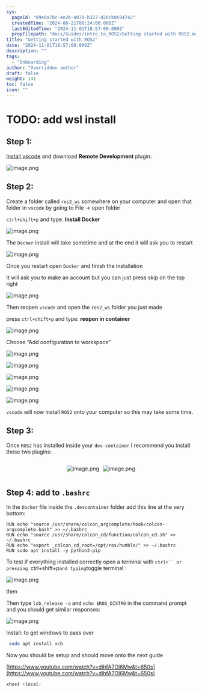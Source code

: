 ```yaml
---
sys:
  pageId: "89e0a78c-4e2b-4070-b327-d28cb0694742"
  createdTime: "2024-08-21T00:24:00.000Z"
  lastEditedTime: "2024-11-01T18:57:00.000Z"
  propFilepath: "docs/Guides/intro_to_ROS2/Getting started with ROS2.md"
title: "Getting started with ROS2"
date: "2024-11-01T18:57:00.000Z"
description: ""
tags:
  - "Onboarding"
author: "Overridden author"
draft: false
weight: 141
toc: false
icon: ""
---
```


# TODO: add wsl install

## Step 1:

[Install vscode](https://code.visualstudio.com/download) and download **Remote Development** plugin:

![image.png](https://prod-files-secure.s3.us-west-2.amazonaws.com/d518164a-d88e-44d1-a4ee-3adb3bd8bce0/efb52993-1881-4a40-b95e-6f020334f022/image.png?X-Amz-Algorithm=AWS4-HMAC-SHA256&X-Amz-Content-Sha256=UNSIGNED-PAYLOAD&X-Amz-Credential=ASIAZI2LB4665ZE4U7HH%2F20250325%2Fus-west-2%2Fs3%2Faws4_request&X-Amz-Date=20250325T150858Z&X-Amz-Expires=3600&X-Amz-Security-Token=IQoJb3JpZ2luX2VjEK%2F%2F%2F%2F%2F%2F%2F%2F%2F%2F%2FwEaCXVzLXdlc3QtMiJGMEQCIHJr863rxfTWULe%2BSupDT94wktxFI0xUmnzgdi7Sq6ClAiA%2FJVYAz8xbJLHT6ncqpyvGUQA7%2FSeVen2Yu%2F2OrYLQuSr%2FAwgYEAAaDDYzNzQyMzE4MzgwNSIMUp%2F2G%2F6Wf8gerS0iKtwDI%2FP2CdluQJ6Yt4D6HSlFjLrpymynwKT2PWxfF76ojtSo%2BzAgock7%2FevKhZ%2BnyPWV8ZCUI5pKvg9DQtNP5Lf%2BZKkiHkM70giQ8R8rCfXBAYZ1pke0lUqc9IL31V5StiqKWfTWk4Eoo20kcvh%2BgK9hwEaiIrlekwccyK1hcgxvGw25STYcPqnaeVYmRDTg0c0TTAQKoTS2Si39kPBI7z8Hn4hXJCnCUed3LzDlCeZgW9PI2ISIAuOa0AjmdWt4dNrKRbbn%2BqX26NcAJujw%2FItRbNn7HHCDeeSZ%2FqxpOZf5bpcOPIpbBUdeIiys7nJU4tsW1ZwIskY%2B9u%2BigaelST6q5KedQpYGWHqHob16JUpkjdRJFkQO%2BfgHLFEpbVO605DrVSRgl0F4TfRi8p8KApluos0xss9TipIwLwmlKH0CMOEXwiEf3oKha0SgaP0sNLoux3xaHyzvQYxVXWO6QXICMbtJW8qFi245zNnUuUSDjmx2%2F%2BhqTt2fQvDfKpEfaCe5RCl7y9awtL7M0DvccW0%2FgryxBbZlv1sz9svKhsy15bYjY7el%2FUc0gUQfKku5%2BRiM%2BWWe4XqnbIyjsgeoTo5C3mXZJjr80OicyPAZ0PsiM%2FawCTGFkeNIC0BqYhQwioaLvwY6pgE6GxGjDfNSvmOmrtYhVBZg8OEWxmlMjvcdM9ylA3VtX6%2B8D0NxTCsNMApUS4T3MZycr5vycUF4t%2F8ef7%2BB0MGUZndW94ltvEUVinyjz7%2FmUFSyiJL2c455vvvkMV6hpmYZt0UCfv2Vwi%2BKtdOGA9gqkdpdGumqY1ahzyKJQUXpzDL7vKfte%2FLi1Cc947HsyKq%2FBo%2BNzR%2FLtbMMVXqgG%2BlCVXFTGYxf&X-Amz-Signature=155c5e1a89aab3ec29836c4ec0d92df76c6489960129517a1c86a8a02ebc6e47&X-Amz-SignedHeaders=host&x-id=GetObject)

## Step 2:

Create a folder called `ros2_ws` somewhere on your computer and open that folder in `vscode` by going to File → open folder 

`ctrl+shift+p` and type: **Install Docker**

![image.png](https://prod-files-secure.s3.us-west-2.amazonaws.com/d518164a-d88e-44d1-a4ee-3adb3bd8bce0/2269dc0e-1cd5-47ff-bceb-c04ad9b2eab0/image.png?X-Amz-Algorithm=AWS4-HMAC-SHA256&X-Amz-Content-Sha256=UNSIGNED-PAYLOAD&X-Amz-Credential=ASIAZI2LB4665ZE4U7HH%2F20250325%2Fus-west-2%2Fs3%2Faws4_request&X-Amz-Date=20250325T150858Z&X-Amz-Expires=3600&X-Amz-Security-Token=IQoJb3JpZ2luX2VjEK%2F%2F%2F%2F%2F%2F%2F%2F%2F%2F%2FwEaCXVzLXdlc3QtMiJGMEQCIHJr863rxfTWULe%2BSupDT94wktxFI0xUmnzgdi7Sq6ClAiA%2FJVYAz8xbJLHT6ncqpyvGUQA7%2FSeVen2Yu%2F2OrYLQuSr%2FAwgYEAAaDDYzNzQyMzE4MzgwNSIMUp%2F2G%2F6Wf8gerS0iKtwDI%2FP2CdluQJ6Yt4D6HSlFjLrpymynwKT2PWxfF76ojtSo%2BzAgock7%2FevKhZ%2BnyPWV8ZCUI5pKvg9DQtNP5Lf%2BZKkiHkM70giQ8R8rCfXBAYZ1pke0lUqc9IL31V5StiqKWfTWk4Eoo20kcvh%2BgK9hwEaiIrlekwccyK1hcgxvGw25STYcPqnaeVYmRDTg0c0TTAQKoTS2Si39kPBI7z8Hn4hXJCnCUed3LzDlCeZgW9PI2ISIAuOa0AjmdWt4dNrKRbbn%2BqX26NcAJujw%2FItRbNn7HHCDeeSZ%2FqxpOZf5bpcOPIpbBUdeIiys7nJU4tsW1ZwIskY%2B9u%2BigaelST6q5KedQpYGWHqHob16JUpkjdRJFkQO%2BfgHLFEpbVO605DrVSRgl0F4TfRi8p8KApluos0xss9TipIwLwmlKH0CMOEXwiEf3oKha0SgaP0sNLoux3xaHyzvQYxVXWO6QXICMbtJW8qFi245zNnUuUSDjmx2%2F%2BhqTt2fQvDfKpEfaCe5RCl7y9awtL7M0DvccW0%2FgryxBbZlv1sz9svKhsy15bYjY7el%2FUc0gUQfKku5%2BRiM%2BWWe4XqnbIyjsgeoTo5C3mXZJjr80OicyPAZ0PsiM%2FawCTGFkeNIC0BqYhQwioaLvwY6pgE6GxGjDfNSvmOmrtYhVBZg8OEWxmlMjvcdM9ylA3VtX6%2B8D0NxTCsNMApUS4T3MZycr5vycUF4t%2F8ef7%2BB0MGUZndW94ltvEUVinyjz7%2FmUFSyiJL2c455vvvkMV6hpmYZt0UCfv2Vwi%2BKtdOGA9gqkdpdGumqY1ahzyKJQUXpzDL7vKfte%2FLi1Cc947HsyKq%2FBo%2BNzR%2FLtbMMVXqgG%2BlCVXFTGYxf&X-Amz-Signature=5ad322a44785010090decfc7a5651731b0bc6a3827d5e620dcd9239fdd24d7e1&X-Amz-SignedHeaders=host&x-id=GetObject)

The `Docker` install will take sometime and at the end it will ask you to restart

![image.png](https://prod-files-secure.s3.us-west-2.amazonaws.com/d518164a-d88e-44d1-a4ee-3adb3bd8bce0/ed233f78-be33-4b1f-b89c-9c346c0e961e/image.png?X-Amz-Algorithm=AWS4-HMAC-SHA256&X-Amz-Content-Sha256=UNSIGNED-PAYLOAD&X-Amz-Credential=ASIAZI2LB4665ZE4U7HH%2F20250325%2Fus-west-2%2Fs3%2Faws4_request&X-Amz-Date=20250325T150858Z&X-Amz-Expires=3600&X-Amz-Security-Token=IQoJb3JpZ2luX2VjEK%2F%2F%2F%2F%2F%2F%2F%2F%2F%2F%2FwEaCXVzLXdlc3QtMiJGMEQCIHJr863rxfTWULe%2BSupDT94wktxFI0xUmnzgdi7Sq6ClAiA%2FJVYAz8xbJLHT6ncqpyvGUQA7%2FSeVen2Yu%2F2OrYLQuSr%2FAwgYEAAaDDYzNzQyMzE4MzgwNSIMUp%2F2G%2F6Wf8gerS0iKtwDI%2FP2CdluQJ6Yt4D6HSlFjLrpymynwKT2PWxfF76ojtSo%2BzAgock7%2FevKhZ%2BnyPWV8ZCUI5pKvg9DQtNP5Lf%2BZKkiHkM70giQ8R8rCfXBAYZ1pke0lUqc9IL31V5StiqKWfTWk4Eoo20kcvh%2BgK9hwEaiIrlekwccyK1hcgxvGw25STYcPqnaeVYmRDTg0c0TTAQKoTS2Si39kPBI7z8Hn4hXJCnCUed3LzDlCeZgW9PI2ISIAuOa0AjmdWt4dNrKRbbn%2BqX26NcAJujw%2FItRbNn7HHCDeeSZ%2FqxpOZf5bpcOPIpbBUdeIiys7nJU4tsW1ZwIskY%2B9u%2BigaelST6q5KedQpYGWHqHob16JUpkjdRJFkQO%2BfgHLFEpbVO605DrVSRgl0F4TfRi8p8KApluos0xss9TipIwLwmlKH0CMOEXwiEf3oKha0SgaP0sNLoux3xaHyzvQYxVXWO6QXICMbtJW8qFi245zNnUuUSDjmx2%2F%2BhqTt2fQvDfKpEfaCe5RCl7y9awtL7M0DvccW0%2FgryxBbZlv1sz9svKhsy15bYjY7el%2FUc0gUQfKku5%2BRiM%2BWWe4XqnbIyjsgeoTo5C3mXZJjr80OicyPAZ0PsiM%2FawCTGFkeNIC0BqYhQwioaLvwY6pgE6GxGjDfNSvmOmrtYhVBZg8OEWxmlMjvcdM9ylA3VtX6%2B8D0NxTCsNMApUS4T3MZycr5vycUF4t%2F8ef7%2BB0MGUZndW94ltvEUVinyjz7%2FmUFSyiJL2c455vvvkMV6hpmYZt0UCfv2Vwi%2BKtdOGA9gqkdpdGumqY1ahzyKJQUXpzDL7vKfte%2FLi1Cc947HsyKq%2FBo%2BNzR%2FLtbMMVXqgG%2BlCVXFTGYxf&X-Amz-Signature=606a1695dda3886dfaed93ce23f92a39154a1cf74e8652169a2cb3de3710a36b&X-Amz-SignedHeaders=host&x-id=GetObject)

Once you restart open `Docker` and finish the installation

It will ask you to make an account but you can just press skip on the top right

![image.png](https://prod-files-secure.s3.us-west-2.amazonaws.com/d518164a-d88e-44d1-a4ee-3adb3bd8bce0/21010ad9-1659-4fd9-9f59-9932a09b2a3d/image.png?X-Amz-Algorithm=AWS4-HMAC-SHA256&X-Amz-Content-Sha256=UNSIGNED-PAYLOAD&X-Amz-Credential=ASIAZI2LB4665ZE4U7HH%2F20250325%2Fus-west-2%2Fs3%2Faws4_request&X-Amz-Date=20250325T150858Z&X-Amz-Expires=3600&X-Amz-Security-Token=IQoJb3JpZ2luX2VjEK%2F%2F%2F%2F%2F%2F%2F%2F%2F%2F%2FwEaCXVzLXdlc3QtMiJGMEQCIHJr863rxfTWULe%2BSupDT94wktxFI0xUmnzgdi7Sq6ClAiA%2FJVYAz8xbJLHT6ncqpyvGUQA7%2FSeVen2Yu%2F2OrYLQuSr%2FAwgYEAAaDDYzNzQyMzE4MzgwNSIMUp%2F2G%2F6Wf8gerS0iKtwDI%2FP2CdluQJ6Yt4D6HSlFjLrpymynwKT2PWxfF76ojtSo%2BzAgock7%2FevKhZ%2BnyPWV8ZCUI5pKvg9DQtNP5Lf%2BZKkiHkM70giQ8R8rCfXBAYZ1pke0lUqc9IL31V5StiqKWfTWk4Eoo20kcvh%2BgK9hwEaiIrlekwccyK1hcgxvGw25STYcPqnaeVYmRDTg0c0TTAQKoTS2Si39kPBI7z8Hn4hXJCnCUed3LzDlCeZgW9PI2ISIAuOa0AjmdWt4dNrKRbbn%2BqX26NcAJujw%2FItRbNn7HHCDeeSZ%2FqxpOZf5bpcOPIpbBUdeIiys7nJU4tsW1ZwIskY%2B9u%2BigaelST6q5KedQpYGWHqHob16JUpkjdRJFkQO%2BfgHLFEpbVO605DrVSRgl0F4TfRi8p8KApluos0xss9TipIwLwmlKH0CMOEXwiEf3oKha0SgaP0sNLoux3xaHyzvQYxVXWO6QXICMbtJW8qFi245zNnUuUSDjmx2%2F%2BhqTt2fQvDfKpEfaCe5RCl7y9awtL7M0DvccW0%2FgryxBbZlv1sz9svKhsy15bYjY7el%2FUc0gUQfKku5%2BRiM%2BWWe4XqnbIyjsgeoTo5C3mXZJjr80OicyPAZ0PsiM%2FawCTGFkeNIC0BqYhQwioaLvwY6pgE6GxGjDfNSvmOmrtYhVBZg8OEWxmlMjvcdM9ylA3VtX6%2B8D0NxTCsNMApUS4T3MZycr5vycUF4t%2F8ef7%2BB0MGUZndW94ltvEUVinyjz7%2FmUFSyiJL2c455vvvkMV6hpmYZt0UCfv2Vwi%2BKtdOGA9gqkdpdGumqY1ahzyKJQUXpzDL7vKfte%2FLi1Cc947HsyKq%2FBo%2BNzR%2FLtbMMVXqgG%2BlCVXFTGYxf&X-Amz-Signature=e3641b4759354b1a42c3c9e1c6c1a8d7e399aaac18e086f3501f1060f1215170&X-Amz-SignedHeaders=host&x-id=GetObject)

Then reopen `vscode` and open the `ros2_ws` folder you just made

press `ctrl+shift+p` and type: **reopen in container**

![image.png](https://prod-files-secure.s3.us-west-2.amazonaws.com/d518164a-d88e-44d1-a4ee-3adb3bd8bce0/4e93b8c2-41ad-488c-8095-c74205196118/image.png?X-Amz-Algorithm=AWS4-HMAC-SHA256&X-Amz-Content-Sha256=UNSIGNED-PAYLOAD&X-Amz-Credential=ASIAZI2LB4665ZE4U7HH%2F20250325%2Fus-west-2%2Fs3%2Faws4_request&X-Amz-Date=20250325T150858Z&X-Amz-Expires=3600&X-Amz-Security-Token=IQoJb3JpZ2luX2VjEK%2F%2F%2F%2F%2F%2F%2F%2F%2F%2F%2FwEaCXVzLXdlc3QtMiJGMEQCIHJr863rxfTWULe%2BSupDT94wktxFI0xUmnzgdi7Sq6ClAiA%2FJVYAz8xbJLHT6ncqpyvGUQA7%2FSeVen2Yu%2F2OrYLQuSr%2FAwgYEAAaDDYzNzQyMzE4MzgwNSIMUp%2F2G%2F6Wf8gerS0iKtwDI%2FP2CdluQJ6Yt4D6HSlFjLrpymynwKT2PWxfF76ojtSo%2BzAgock7%2FevKhZ%2BnyPWV8ZCUI5pKvg9DQtNP5Lf%2BZKkiHkM70giQ8R8rCfXBAYZ1pke0lUqc9IL31V5StiqKWfTWk4Eoo20kcvh%2BgK9hwEaiIrlekwccyK1hcgxvGw25STYcPqnaeVYmRDTg0c0TTAQKoTS2Si39kPBI7z8Hn4hXJCnCUed3LzDlCeZgW9PI2ISIAuOa0AjmdWt4dNrKRbbn%2BqX26NcAJujw%2FItRbNn7HHCDeeSZ%2FqxpOZf5bpcOPIpbBUdeIiys7nJU4tsW1ZwIskY%2B9u%2BigaelST6q5KedQpYGWHqHob16JUpkjdRJFkQO%2BfgHLFEpbVO605DrVSRgl0F4TfRi8p8KApluos0xss9TipIwLwmlKH0CMOEXwiEf3oKha0SgaP0sNLoux3xaHyzvQYxVXWO6QXICMbtJW8qFi245zNnUuUSDjmx2%2F%2BhqTt2fQvDfKpEfaCe5RCl7y9awtL7M0DvccW0%2FgryxBbZlv1sz9svKhsy15bYjY7el%2FUc0gUQfKku5%2BRiM%2BWWe4XqnbIyjsgeoTo5C3mXZJjr80OicyPAZ0PsiM%2FawCTGFkeNIC0BqYhQwioaLvwY6pgE6GxGjDfNSvmOmrtYhVBZg8OEWxmlMjvcdM9ylA3VtX6%2B8D0NxTCsNMApUS4T3MZycr5vycUF4t%2F8ef7%2BB0MGUZndW94ltvEUVinyjz7%2FmUFSyiJL2c455vvvkMV6hpmYZt0UCfv2Vwi%2BKtdOGA9gqkdpdGumqY1ahzyKJQUXpzDL7vKfte%2FLi1Cc947HsyKq%2FBo%2BNzR%2FLtbMMVXqgG%2BlCVXFTGYxf&X-Amz-Signature=3e2c68624f25f8656b4e9f084de72092b5cacb8c62d42bae1085e9a1a687d02e&X-Amz-SignedHeaders=host&x-id=GetObject)

Choose “Add configuration to workspace”

![image.png](https://prod-files-secure.s3.us-west-2.amazonaws.com/d518164a-d88e-44d1-a4ee-3adb3bd8bce0/9560b282-5060-4989-ba37-97e7b2c22476/image.png?X-Amz-Algorithm=AWS4-HMAC-SHA256&X-Amz-Content-Sha256=UNSIGNED-PAYLOAD&X-Amz-Credential=ASIAZI2LB4665ZE4U7HH%2F20250325%2Fus-west-2%2Fs3%2Faws4_request&X-Amz-Date=20250325T150858Z&X-Amz-Expires=3600&X-Amz-Security-Token=IQoJb3JpZ2luX2VjEK%2F%2F%2F%2F%2F%2F%2F%2F%2F%2F%2FwEaCXVzLXdlc3QtMiJGMEQCIHJr863rxfTWULe%2BSupDT94wktxFI0xUmnzgdi7Sq6ClAiA%2FJVYAz8xbJLHT6ncqpyvGUQA7%2FSeVen2Yu%2F2OrYLQuSr%2FAwgYEAAaDDYzNzQyMzE4MzgwNSIMUp%2F2G%2F6Wf8gerS0iKtwDI%2FP2CdluQJ6Yt4D6HSlFjLrpymynwKT2PWxfF76ojtSo%2BzAgock7%2FevKhZ%2BnyPWV8ZCUI5pKvg9DQtNP5Lf%2BZKkiHkM70giQ8R8rCfXBAYZ1pke0lUqc9IL31V5StiqKWfTWk4Eoo20kcvh%2BgK9hwEaiIrlekwccyK1hcgxvGw25STYcPqnaeVYmRDTg0c0TTAQKoTS2Si39kPBI7z8Hn4hXJCnCUed3LzDlCeZgW9PI2ISIAuOa0AjmdWt4dNrKRbbn%2BqX26NcAJujw%2FItRbNn7HHCDeeSZ%2FqxpOZf5bpcOPIpbBUdeIiys7nJU4tsW1ZwIskY%2B9u%2BigaelST6q5KedQpYGWHqHob16JUpkjdRJFkQO%2BfgHLFEpbVO605DrVSRgl0F4TfRi8p8KApluos0xss9TipIwLwmlKH0CMOEXwiEf3oKha0SgaP0sNLoux3xaHyzvQYxVXWO6QXICMbtJW8qFi245zNnUuUSDjmx2%2F%2BhqTt2fQvDfKpEfaCe5RCl7y9awtL7M0DvccW0%2FgryxBbZlv1sz9svKhsy15bYjY7el%2FUc0gUQfKku5%2BRiM%2BWWe4XqnbIyjsgeoTo5C3mXZJjr80OicyPAZ0PsiM%2FawCTGFkeNIC0BqYhQwioaLvwY6pgE6GxGjDfNSvmOmrtYhVBZg8OEWxmlMjvcdM9ylA3VtX6%2B8D0NxTCsNMApUS4T3MZycr5vycUF4t%2F8ef7%2BB0MGUZndW94ltvEUVinyjz7%2FmUFSyiJL2c455vvvkMV6hpmYZt0UCfv2Vwi%2BKtdOGA9gqkdpdGumqY1ahzyKJQUXpzDL7vKfte%2FLi1Cc947HsyKq%2FBo%2BNzR%2FLtbMMVXqgG%2BlCVXFTGYxf&X-Amz-Signature=f6a251d1579d5ecafa955105e09ecf3136a072036bed6f308acd520528689f8e&X-Amz-SignedHeaders=host&x-id=GetObject)

![image.png](https://prod-files-secure.s3.us-west-2.amazonaws.com/d518164a-d88e-44d1-a4ee-3adb3bd8bce0/2ee63f81-886b-48e8-a553-dc6e5eac99e4/image.png?X-Amz-Algorithm=AWS4-HMAC-SHA256&X-Amz-Content-Sha256=UNSIGNED-PAYLOAD&X-Amz-Credential=ASIAZI2LB4665ZE4U7HH%2F20250325%2Fus-west-2%2Fs3%2Faws4_request&X-Amz-Date=20250325T150858Z&X-Amz-Expires=3600&X-Amz-Security-Token=IQoJb3JpZ2luX2VjEK%2F%2F%2F%2F%2F%2F%2F%2F%2F%2F%2FwEaCXVzLXdlc3QtMiJGMEQCIHJr863rxfTWULe%2BSupDT94wktxFI0xUmnzgdi7Sq6ClAiA%2FJVYAz8xbJLHT6ncqpyvGUQA7%2FSeVen2Yu%2F2OrYLQuSr%2FAwgYEAAaDDYzNzQyMzE4MzgwNSIMUp%2F2G%2F6Wf8gerS0iKtwDI%2FP2CdluQJ6Yt4D6HSlFjLrpymynwKT2PWxfF76ojtSo%2BzAgock7%2FevKhZ%2BnyPWV8ZCUI5pKvg9DQtNP5Lf%2BZKkiHkM70giQ8R8rCfXBAYZ1pke0lUqc9IL31V5StiqKWfTWk4Eoo20kcvh%2BgK9hwEaiIrlekwccyK1hcgxvGw25STYcPqnaeVYmRDTg0c0TTAQKoTS2Si39kPBI7z8Hn4hXJCnCUed3LzDlCeZgW9PI2ISIAuOa0AjmdWt4dNrKRbbn%2BqX26NcAJujw%2FItRbNn7HHCDeeSZ%2FqxpOZf5bpcOPIpbBUdeIiys7nJU4tsW1ZwIskY%2B9u%2BigaelST6q5KedQpYGWHqHob16JUpkjdRJFkQO%2BfgHLFEpbVO605DrVSRgl0F4TfRi8p8KApluos0xss9TipIwLwmlKH0CMOEXwiEf3oKha0SgaP0sNLoux3xaHyzvQYxVXWO6QXICMbtJW8qFi245zNnUuUSDjmx2%2F%2BhqTt2fQvDfKpEfaCe5RCl7y9awtL7M0DvccW0%2FgryxBbZlv1sz9svKhsy15bYjY7el%2FUc0gUQfKku5%2BRiM%2BWWe4XqnbIyjsgeoTo5C3mXZJjr80OicyPAZ0PsiM%2FawCTGFkeNIC0BqYhQwioaLvwY6pgE6GxGjDfNSvmOmrtYhVBZg8OEWxmlMjvcdM9ylA3VtX6%2B8D0NxTCsNMApUS4T3MZycr5vycUF4t%2F8ef7%2BB0MGUZndW94ltvEUVinyjz7%2FmUFSyiJL2c455vvvkMV6hpmYZt0UCfv2Vwi%2BKtdOGA9gqkdpdGumqY1ahzyKJQUXpzDL7vKfte%2FLi1Cc947HsyKq%2FBo%2BNzR%2FLtbMMVXqgG%2BlCVXFTGYxf&X-Amz-Signature=b0f434c8a3a9c70711308a05f1836a39487139a749036d71f3c3c7b81655b3ce&X-Amz-SignedHeaders=host&x-id=GetObject)

![image.png](https://prod-files-secure.s3.us-west-2.amazonaws.com/d518164a-d88e-44d1-a4ee-3adb3bd8bce0/ae1580b2-b048-407e-aed9-b584224a7a04/image.png?X-Amz-Algorithm=AWS4-HMAC-SHA256&X-Amz-Content-Sha256=UNSIGNED-PAYLOAD&X-Amz-Credential=ASIAZI2LB4665ZE4U7HH%2F20250325%2Fus-west-2%2Fs3%2Faws4_request&X-Amz-Date=20250325T150858Z&X-Amz-Expires=3600&X-Amz-Security-Token=IQoJb3JpZ2luX2VjEK%2F%2F%2F%2F%2F%2F%2F%2F%2F%2F%2FwEaCXVzLXdlc3QtMiJGMEQCIHJr863rxfTWULe%2BSupDT94wktxFI0xUmnzgdi7Sq6ClAiA%2FJVYAz8xbJLHT6ncqpyvGUQA7%2FSeVen2Yu%2F2OrYLQuSr%2FAwgYEAAaDDYzNzQyMzE4MzgwNSIMUp%2F2G%2F6Wf8gerS0iKtwDI%2FP2CdluQJ6Yt4D6HSlFjLrpymynwKT2PWxfF76ojtSo%2BzAgock7%2FevKhZ%2BnyPWV8ZCUI5pKvg9DQtNP5Lf%2BZKkiHkM70giQ8R8rCfXBAYZ1pke0lUqc9IL31V5StiqKWfTWk4Eoo20kcvh%2BgK9hwEaiIrlekwccyK1hcgxvGw25STYcPqnaeVYmRDTg0c0TTAQKoTS2Si39kPBI7z8Hn4hXJCnCUed3LzDlCeZgW9PI2ISIAuOa0AjmdWt4dNrKRbbn%2BqX26NcAJujw%2FItRbNn7HHCDeeSZ%2FqxpOZf5bpcOPIpbBUdeIiys7nJU4tsW1ZwIskY%2B9u%2BigaelST6q5KedQpYGWHqHob16JUpkjdRJFkQO%2BfgHLFEpbVO605DrVSRgl0F4TfRi8p8KApluos0xss9TipIwLwmlKH0CMOEXwiEf3oKha0SgaP0sNLoux3xaHyzvQYxVXWO6QXICMbtJW8qFi245zNnUuUSDjmx2%2F%2BhqTt2fQvDfKpEfaCe5RCl7y9awtL7M0DvccW0%2FgryxBbZlv1sz9svKhsy15bYjY7el%2FUc0gUQfKku5%2BRiM%2BWWe4XqnbIyjsgeoTo5C3mXZJjr80OicyPAZ0PsiM%2FawCTGFkeNIC0BqYhQwioaLvwY6pgE6GxGjDfNSvmOmrtYhVBZg8OEWxmlMjvcdM9ylA3VtX6%2B8D0NxTCsNMApUS4T3MZycr5vycUF4t%2F8ef7%2BB0MGUZndW94ltvEUVinyjz7%2FmUFSyiJL2c455vvvkMV6hpmYZt0UCfv2Vwi%2BKtdOGA9gqkdpdGumqY1ahzyKJQUXpzDL7vKfte%2FLi1Cc947HsyKq%2FBo%2BNzR%2FLtbMMVXqgG%2BlCVXFTGYxf&X-Amz-Signature=5fe728bc76f45f32368917f44929517b37cc277ac10fcf56d02b656de714a5a6&X-Amz-SignedHeaders=host&x-id=GetObject)

![image.png](https://prod-files-secure.s3.us-west-2.amazonaws.com/d518164a-d88e-44d1-a4ee-3adb3bd8bce0/53255b28-f75e-430f-b9e3-c0ac8577e42b/image.png?X-Amz-Algorithm=AWS4-HMAC-SHA256&X-Amz-Content-Sha256=UNSIGNED-PAYLOAD&X-Amz-Credential=ASIAZI2LB4665ZE4U7HH%2F20250325%2Fus-west-2%2Fs3%2Faws4_request&X-Amz-Date=20250325T150858Z&X-Amz-Expires=3600&X-Amz-Security-Token=IQoJb3JpZ2luX2VjEK%2F%2F%2F%2F%2F%2F%2F%2F%2F%2F%2FwEaCXVzLXdlc3QtMiJGMEQCIHJr863rxfTWULe%2BSupDT94wktxFI0xUmnzgdi7Sq6ClAiA%2FJVYAz8xbJLHT6ncqpyvGUQA7%2FSeVen2Yu%2F2OrYLQuSr%2FAwgYEAAaDDYzNzQyMzE4MzgwNSIMUp%2F2G%2F6Wf8gerS0iKtwDI%2FP2CdluQJ6Yt4D6HSlFjLrpymynwKT2PWxfF76ojtSo%2BzAgock7%2FevKhZ%2BnyPWV8ZCUI5pKvg9DQtNP5Lf%2BZKkiHkM70giQ8R8rCfXBAYZ1pke0lUqc9IL31V5StiqKWfTWk4Eoo20kcvh%2BgK9hwEaiIrlekwccyK1hcgxvGw25STYcPqnaeVYmRDTg0c0TTAQKoTS2Si39kPBI7z8Hn4hXJCnCUed3LzDlCeZgW9PI2ISIAuOa0AjmdWt4dNrKRbbn%2BqX26NcAJujw%2FItRbNn7HHCDeeSZ%2FqxpOZf5bpcOPIpbBUdeIiys7nJU4tsW1ZwIskY%2B9u%2BigaelST6q5KedQpYGWHqHob16JUpkjdRJFkQO%2BfgHLFEpbVO605DrVSRgl0F4TfRi8p8KApluos0xss9TipIwLwmlKH0CMOEXwiEf3oKha0SgaP0sNLoux3xaHyzvQYxVXWO6QXICMbtJW8qFi245zNnUuUSDjmx2%2F%2BhqTt2fQvDfKpEfaCe5RCl7y9awtL7M0DvccW0%2FgryxBbZlv1sz9svKhsy15bYjY7el%2FUc0gUQfKku5%2BRiM%2BWWe4XqnbIyjsgeoTo5C3mXZJjr80OicyPAZ0PsiM%2FawCTGFkeNIC0BqYhQwioaLvwY6pgE6GxGjDfNSvmOmrtYhVBZg8OEWxmlMjvcdM9ylA3VtX6%2B8D0NxTCsNMApUS4T3MZycr5vycUF4t%2F8ef7%2BB0MGUZndW94ltvEUVinyjz7%2FmUFSyiJL2c455vvvkMV6hpmYZt0UCfv2Vwi%2BKtdOGA9gqkdpdGumqY1ahzyKJQUXpzDL7vKfte%2FLi1Cc947HsyKq%2FBo%2BNzR%2FLtbMMVXqgG%2BlCVXFTGYxf&X-Amz-Signature=7799b7ea1af74a336d3b36e9e9725b6469f8fba6b0cedf84687e4073c239b536&X-Amz-SignedHeaders=host&x-id=GetObject)

![image.png](https://prod-files-secure.s3.us-west-2.amazonaws.com/d518164a-d88e-44d1-a4ee-3adb3bd8bce0/7c562767-5af9-4ffb-97d1-327bcdf4ee00/image.png?X-Amz-Algorithm=AWS4-HMAC-SHA256&X-Amz-Content-Sha256=UNSIGNED-PAYLOAD&X-Amz-Credential=ASIAZI2LB4665ZE4U7HH%2F20250325%2Fus-west-2%2Fs3%2Faws4_request&X-Amz-Date=20250325T150858Z&X-Amz-Expires=3600&X-Amz-Security-Token=IQoJb3JpZ2luX2VjEK%2F%2F%2F%2F%2F%2F%2F%2F%2F%2F%2FwEaCXVzLXdlc3QtMiJGMEQCIHJr863rxfTWULe%2BSupDT94wktxFI0xUmnzgdi7Sq6ClAiA%2FJVYAz8xbJLHT6ncqpyvGUQA7%2FSeVen2Yu%2F2OrYLQuSr%2FAwgYEAAaDDYzNzQyMzE4MzgwNSIMUp%2F2G%2F6Wf8gerS0iKtwDI%2FP2CdluQJ6Yt4D6HSlFjLrpymynwKT2PWxfF76ojtSo%2BzAgock7%2FevKhZ%2BnyPWV8ZCUI5pKvg9DQtNP5Lf%2BZKkiHkM70giQ8R8rCfXBAYZ1pke0lUqc9IL31V5StiqKWfTWk4Eoo20kcvh%2BgK9hwEaiIrlekwccyK1hcgxvGw25STYcPqnaeVYmRDTg0c0TTAQKoTS2Si39kPBI7z8Hn4hXJCnCUed3LzDlCeZgW9PI2ISIAuOa0AjmdWt4dNrKRbbn%2BqX26NcAJujw%2FItRbNn7HHCDeeSZ%2FqxpOZf5bpcOPIpbBUdeIiys7nJU4tsW1ZwIskY%2B9u%2BigaelST6q5KedQpYGWHqHob16JUpkjdRJFkQO%2BfgHLFEpbVO605DrVSRgl0F4TfRi8p8KApluos0xss9TipIwLwmlKH0CMOEXwiEf3oKha0SgaP0sNLoux3xaHyzvQYxVXWO6QXICMbtJW8qFi245zNnUuUSDjmx2%2F%2BhqTt2fQvDfKpEfaCe5RCl7y9awtL7M0DvccW0%2FgryxBbZlv1sz9svKhsy15bYjY7el%2FUc0gUQfKku5%2BRiM%2BWWe4XqnbIyjsgeoTo5C3mXZJjr80OicyPAZ0PsiM%2FawCTGFkeNIC0BqYhQwioaLvwY6pgE6GxGjDfNSvmOmrtYhVBZg8OEWxmlMjvcdM9ylA3VtX6%2B8D0NxTCsNMApUS4T3MZycr5vycUF4t%2F8ef7%2BB0MGUZndW94ltvEUVinyjz7%2FmUFSyiJL2c455vvvkMV6hpmYZt0UCfv2Vwi%2BKtdOGA9gqkdpdGumqY1ahzyKJQUXpzDL7vKfte%2FLi1Cc947HsyKq%2FBo%2BNzR%2FLtbMMVXqgG%2BlCVXFTGYxf&X-Amz-Signature=4448fe9814e92cb7990796f0a94a3ec02aa368a0728dab7786f06a4d6617c684&X-Amz-SignedHeaders=host&x-id=GetObject)

`vscode` will now install `ROS2` onto your computer so this may take some time.

## Step 3:

Once `ROS2` has installed inside your `dev-container` I recommend you install these two plugins:

<div style="display: flex;flex-direction: row; column-gap:10px; max-width: 630px;justify-content: center;">
<div>

![image.png](https://prod-files-secure.s3.us-west-2.amazonaws.com/d518164a-d88e-44d1-a4ee-3adb3bd8bce0/3fc3d550-5a54-4ba1-ba6b-faa01cdb7369/image.png?X-Amz-Algorithm=AWS4-HMAC-SHA256&X-Amz-Content-Sha256=UNSIGNED-PAYLOAD&X-Amz-Credential=ASIAZI2LB466S3AICGN7%2F20250325%2Fus-west-2%2Fs3%2Faws4_request&X-Amz-Date=20250325T150859Z&X-Amz-Expires=3600&X-Amz-Security-Token=IQoJb3JpZ2luX2VjEK%2F%2F%2F%2F%2F%2F%2F%2F%2F%2F%2FwEaCXVzLXdlc3QtMiJHMEUCIGjfS234mtqNeUkfPPUI77AJBV5P1O6QKzuY1DIhxKnPAiEAm34F7ZoGW5sCxsEfwS14N%2BAUB8w0wJVQb%2FN7ubo4Tdcq%2FwMIGBAAGgw2Mzc0MjMxODM4MDUiDIEENlRp2jydjl8WfCrcA4z3fQPzE%2Buj%2BawguzQHnMkjOOaHF0jh9HJm3OJSQGxdJ2tbrq1d79Rsp9TH0ptQIFnqDPzb8ok6yLkadnYgpmaag9oVy0l%2FLfVUQ8ryIpAzkmtrwFehRv3RO6tYLQxJ62RGEEKYgp1s6rc811PtUPvQINoypToe1A%2BVUeRXdUWX2OGkrUvWTnVdfCa%2BnNRGovL3YmYoS%2B2Hge2a79Qgi%2FpGVKZ0B9PvEfpeNoOj0XmulBF6jm3f0ke8bix5PzWTIdfwSSF4WgwfCtf%2B6CttZoSR1Qgf%2BfZWJmrBKYx8r7bRJiXBqTccVy56xGnso%2FzYZicK0hMLw6eZktZVyhti7tKXCqoWDXs6bgVhtpFz%2F8niVLQ%2FkZOABcpqt8jrrMXp5BflN0oHfZby1H6f%2F2LQ3FVQVImuQRwY1SAWkbdDOnqlyS6oUa5gMrJh4FoJ1EO4WV%2Fh%2FPKLUq%2FC3rBOZWmTmIJDqzRKvHDML54%2FraxOkh5Daqgzt6exPz6xuKNZrnOEMvL%2FS6pFO%2F6UBuQ9s4qBTwYwMaL5PzxgLDstF9qr%2F1JQ5cupW9NH3ZA50rOgeCv7IHo6dgYSgWetuMvLnZ7cADk433l4TgTdyVT7uQ8lMUnt3T0K57swai5VUlRFMOSFi78GOqUB4TfSKWrjBAdAAJLtbi%2BYFaBGhj9erV65vKeNz%2FUCl1C5m8MpJYdZSQcrYNZvyvNySH9T7xOsRHlqo2bz3pyoQvw3sAqjg6ktqgdWzzTMZJ2tyDYGk3PMYi38JerE1W3xPCvRTgLGf6NOXz4WeP2EBrsQJ89XJa5DTrm7hMegllPu2%2FFtbQvjGqiLiqyekhQx8m2diWfqcuIQWEZuA3JOi6tawgbq&X-Amz-Signature=a68ad5086061a7f14e85927531aebd932f83a113b476b207bc724845736f3edb&X-Amz-SignedHeaders=host&x-id=GetObject)

</div>
<div>

![image.png](https://prod-files-secure.s3.us-west-2.amazonaws.com/d518164a-d88e-44d1-a4ee-3adb3bd8bce0/d994cc66-13c2-4093-a5a3-f84cf4601a82/image.png?X-Amz-Algorithm=AWS4-HMAC-SHA256&X-Amz-Content-Sha256=UNSIGNED-PAYLOAD&X-Amz-Credential=ASIAZI2LB466TIRUZZ34%2F20250325%2Fus-west-2%2Fs3%2Faws4_request&X-Amz-Date=20250325T150900Z&X-Amz-Expires=3600&X-Amz-Security-Token=IQoJb3JpZ2luX2VjEK%2F%2F%2F%2F%2F%2F%2F%2F%2F%2F%2FwEaCXVzLXdlc3QtMiJHMEUCICA2PTxoMorFWFBmTAHZ%2FFbF9UxmySxe6xKBL39taTGLAiEAiR91vMrtP6TgLv0MOH7FcxHqlx6OBuZkBffjdyPcilYq%2FwMIGBAAGgw2Mzc0MjMxODM4MDUiDMiCUtpfp2LHHvvH2SrcA4ZuZj2FEaiY%2FTSfhHSsdNvmrfOqf%2Fe6kACi%2B%2B%2BzDw%2B8J1%2B3EJqBhH%2FZpL2vQernA5uc0RfLDd%2F%2Fct8mPZUJf%2Bni%2FaFDvYiriWvRKlxfX%2FLSEzPBIUTkUk04XkcmGuL7lnVhfgkl7Yy5vt9L8Yk8jN%2Fr1ZgyHaWVDiT2wN3%2BPnK7%2FkLJMkzSy6hpk2y7O3DGrQy93RYwhUzkKc9KQQOVV0%2FVsBoEou8KW3VxZPBe7OWd1ot65BW%2F53W1aMP2vH7z2M4IeCVvgrUOgT42vIzQuVenigeFSgkObCkE99NlJ46MQKZ8f66GtBIIIsBDpewUtDqIuDX1HHDLNRqb08FGFGmlnMf0v4vll%2FmKmPETmTnhBFuKEF6InHLRSNmszWX3ZhPhn2JdEYCnD6hOCsVsO0euYKsbUAp2dZMh%2B5cdnuMt0mHyjQQRnflCK9HryRV0afnDy5KIJfVWGmWdwMCly%2FKO7ZCdTYylTXDBphs%2BVBUUJVkW8QW77VT07iEJrT5Smq7jCXSZ1c1RPgP8gbd7YD3iH2JxhG9dWBIyeNAe%2FB%2Fj9%2ByCVk1q9LncK7vzYT8SJynMpzPyxLAPYUTH64JkNp1Sp7wGRCp2Aq9UpGHZVx2Yd%2FhifZYIh8cOhEmBMNmFi78GOqUBS2O9HjC%2BEx4zOWwOXIqtrpNASmHu%2BeRs1qCvFsXoR%2Bmx%2B3CQkLAdpa%2B3cytfrJXlAu%2BRoKcBzYtzgGD7pj%2F2GS4zowr%2FObrjdS%2FNu9p4bakrFJHpba2lUCJA8zqyagUWSZ7kIg%2Fbe2EpE6sb4diXLxUqTITQygK%2FEQyCd2ufJfqrmDgC8S4wsJz7hzad%2BnSr5btejcbUA4n8%2B8ew%2BGad5V87B2vv&X-Amz-Signature=d097f45ffa7a479b97b84e7ae1dd951d5d23503a73565aa61d38736f2f45c0ae&X-Amz-SignedHeaders=host&x-id=GetObject)

</div>
</div>

## Step 4: add to `.bashrc`

In the `Docker` file inside the `.devcontainer` folder add this line at the very bottom: 

```docker
RUN echo "source /usr/share/colcon_argcomplete/hook/colcon-argcomplete.bash" >> ~/.bashrc
RUN echo "source /usr/share/colcon_cd/function/colcon_cd.sh" >> ~/.bashrc
RUN echo "export _colcon_cd_root=/opt/ros/humble/" >> ~/.bashrc
RUN sudo apt install -y python3-pip 
```

To test if everything installed correctly open a terminal with `ctrl+`` or pressing `ctrl+shift+p` and typing `toggle terminal`:

![image.png](https://prod-files-secure.s3.us-west-2.amazonaws.com/d518164a-d88e-44d1-a4ee-3adb3bd8bce0/6a4943d8-b04e-4c02-9a58-775f3384d1a5/image.png?X-Amz-Algorithm=AWS4-HMAC-SHA256&X-Amz-Content-Sha256=UNSIGNED-PAYLOAD&X-Amz-Credential=ASIAZI2LB4665ZE4U7HH%2F20250325%2Fus-west-2%2Fs3%2Faws4_request&X-Amz-Date=20250325T150858Z&X-Amz-Expires=3600&X-Amz-Security-Token=IQoJb3JpZ2luX2VjEK%2F%2F%2F%2F%2F%2F%2F%2F%2F%2F%2FwEaCXVzLXdlc3QtMiJGMEQCIHJr863rxfTWULe%2BSupDT94wktxFI0xUmnzgdi7Sq6ClAiA%2FJVYAz8xbJLHT6ncqpyvGUQA7%2FSeVen2Yu%2F2OrYLQuSr%2FAwgYEAAaDDYzNzQyMzE4MzgwNSIMUp%2F2G%2F6Wf8gerS0iKtwDI%2FP2CdluQJ6Yt4D6HSlFjLrpymynwKT2PWxfF76ojtSo%2BzAgock7%2FevKhZ%2BnyPWV8ZCUI5pKvg9DQtNP5Lf%2BZKkiHkM70giQ8R8rCfXBAYZ1pke0lUqc9IL31V5StiqKWfTWk4Eoo20kcvh%2BgK9hwEaiIrlekwccyK1hcgxvGw25STYcPqnaeVYmRDTg0c0TTAQKoTS2Si39kPBI7z8Hn4hXJCnCUed3LzDlCeZgW9PI2ISIAuOa0AjmdWt4dNrKRbbn%2BqX26NcAJujw%2FItRbNn7HHCDeeSZ%2FqxpOZf5bpcOPIpbBUdeIiys7nJU4tsW1ZwIskY%2B9u%2BigaelST6q5KedQpYGWHqHob16JUpkjdRJFkQO%2BfgHLFEpbVO605DrVSRgl0F4TfRi8p8KApluos0xss9TipIwLwmlKH0CMOEXwiEf3oKha0SgaP0sNLoux3xaHyzvQYxVXWO6QXICMbtJW8qFi245zNnUuUSDjmx2%2F%2BhqTt2fQvDfKpEfaCe5RCl7y9awtL7M0DvccW0%2FgryxBbZlv1sz9svKhsy15bYjY7el%2FUc0gUQfKku5%2BRiM%2BWWe4XqnbIyjsgeoTo5C3mXZJjr80OicyPAZ0PsiM%2FawCTGFkeNIC0BqYhQwioaLvwY6pgE6GxGjDfNSvmOmrtYhVBZg8OEWxmlMjvcdM9ylA3VtX6%2B8D0NxTCsNMApUS4T3MZycr5vycUF4t%2F8ef7%2BB0MGUZndW94ltvEUVinyjz7%2FmUFSyiJL2c455vvvkMV6hpmYZt0UCfv2Vwi%2BKtdOGA9gqkdpdGumqY1ahzyKJQUXpzDL7vKfte%2FLi1Cc947HsyKq%2FBo%2BNzR%2FLtbMMVXqgG%2BlCVXFTGYxf&X-Amz-Signature=1e1f96c6e06a9370baeaceb8bbaf55f48d6b78815257175631f990e8a467339d&X-Amz-SignedHeaders=host&x-id=GetObject)

then 

Then type `lsb_release -a` and `echo $ROS_DISTRO` in the command prompt and you should get similar responses:

![image.png](https://prod-files-secure.s3.us-west-2.amazonaws.com/d518164a-d88e-44d1-a4ee-3adb3bd8bce0/3e635dec-a805-4e85-8b9e-d000e5b71a4e/image.png?X-Amz-Algorithm=AWS4-HMAC-SHA256&X-Amz-Content-Sha256=UNSIGNED-PAYLOAD&X-Amz-Credential=ASIAZI2LB4665ZE4U7HH%2F20250325%2Fus-west-2%2Fs3%2Faws4_request&X-Amz-Date=20250325T150858Z&X-Amz-Expires=3600&X-Amz-Security-Token=IQoJb3JpZ2luX2VjEK%2F%2F%2F%2F%2F%2F%2F%2F%2F%2F%2FwEaCXVzLXdlc3QtMiJGMEQCIHJr863rxfTWULe%2BSupDT94wktxFI0xUmnzgdi7Sq6ClAiA%2FJVYAz8xbJLHT6ncqpyvGUQA7%2FSeVen2Yu%2F2OrYLQuSr%2FAwgYEAAaDDYzNzQyMzE4MzgwNSIMUp%2F2G%2F6Wf8gerS0iKtwDI%2FP2CdluQJ6Yt4D6HSlFjLrpymynwKT2PWxfF76ojtSo%2BzAgock7%2FevKhZ%2BnyPWV8ZCUI5pKvg9DQtNP5Lf%2BZKkiHkM70giQ8R8rCfXBAYZ1pke0lUqc9IL31V5StiqKWfTWk4Eoo20kcvh%2BgK9hwEaiIrlekwccyK1hcgxvGw25STYcPqnaeVYmRDTg0c0TTAQKoTS2Si39kPBI7z8Hn4hXJCnCUed3LzDlCeZgW9PI2ISIAuOa0AjmdWt4dNrKRbbn%2BqX26NcAJujw%2FItRbNn7HHCDeeSZ%2FqxpOZf5bpcOPIpbBUdeIiys7nJU4tsW1ZwIskY%2B9u%2BigaelST6q5KedQpYGWHqHob16JUpkjdRJFkQO%2BfgHLFEpbVO605DrVSRgl0F4TfRi8p8KApluos0xss9TipIwLwmlKH0CMOEXwiEf3oKha0SgaP0sNLoux3xaHyzvQYxVXWO6QXICMbtJW8qFi245zNnUuUSDjmx2%2F%2BhqTt2fQvDfKpEfaCe5RCl7y9awtL7M0DvccW0%2FgryxBbZlv1sz9svKhsy15bYjY7el%2FUc0gUQfKku5%2BRiM%2BWWe4XqnbIyjsgeoTo5C3mXZJjr80OicyPAZ0PsiM%2FawCTGFkeNIC0BqYhQwioaLvwY6pgE6GxGjDfNSvmOmrtYhVBZg8OEWxmlMjvcdM9ylA3VtX6%2B8D0NxTCsNMApUS4T3MZycr5vycUF4t%2F8ef7%2BB0MGUZndW94ltvEUVinyjz7%2FmUFSyiJL2c455vvvkMV6hpmYZt0UCfv2Vwi%2BKtdOGA9gqkdpdGumqY1ahzyKJQUXpzDL7vKfte%2FLi1Cc947HsyKq%2FBo%2BNzR%2FLtbMMVXqgG%2BlCVXFTGYxf&X-Amz-Signature=eccdff0e945c3b211791f37cf8ed7be3f8250866341068ccf056d908670404d0&X-Amz-SignedHeaders=host&x-id=GetObject)

Install:  to get windows to pass over

```bash
 sudo apt install xcb
```

Now you should be setup and should move onto the next guide 

[https://www.youtube.com/watch?v=dihfA7Ol6Mw&t=650s](https://www.youtube.com/watch?v=dihfA7Ol6Mw&t=650s)

```python
xhost +local:
```

